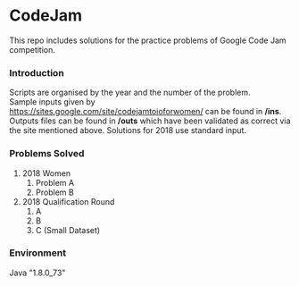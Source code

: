 # CodeJam

This repo includes solutions for the practice problems of Google Code Jam competition.  

### Introduction
Scripts are organised by the year and the number of the problem.  
Sample inputs given by <https://sites.google.com/site/codejamtoioforwomen/> can be found in **/ins**.  
Outputs files can be found in **/outs** which have been validated as correct via the site mentioned above.
Solutions for 2018 use standard input.

### Problems Solved
1. 2018 Women
    1. Problem A
    2. Problem B
2. 2018 Qualification Round
    1. A
    2. B
    3. C (Small Dataset) 

### Environment
Java "1.8.0_73"

